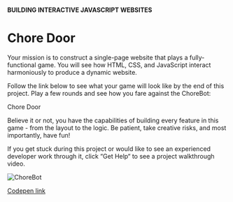 #### BUILDING INTERACTIVE JAVASCRIPT WEBSITES

# Chore Door

Your mission is to construct a single-page website that plays a fully-functional game. You will see how HTML, CSS, and JavaScript interact harmoniously to produce a dynamic website.

Follow the link below to see what your game will look like by the end of this project. Play a few rounds and see how you fare against the ChoreBot:

Chore Door

Believe it or not, you have the capabilities of building every feature in this game - from the layout to the logic. Be patient, take creative risks, and most importantly, have fun!

If you get stuck during this project or would like to see an experienced developer work through it, click “Get Help“ to see a project walkthrough video.

![ChoreBot](https://s3.amazonaws.com/codecademy-content/projects/chore-door/images/robot.svg)

[Codepen link](https://codepen.io/acunil/full/JjGjeze)
